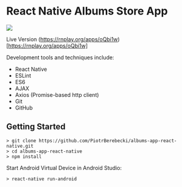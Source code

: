 # React Native Albums Store App

![](./images/app-demo.gif)

Live Version (https://rnplay.org/apps/oQbi1w)[https://rnplay.org/apps/oQbi1w]

Development tools and techniques include:

* React Native
* ESLint
* ES6
* AJAX
* Axios (Promise-based http client)
* Git
* GitHub


## Getting Started


    > git clone https://github.com/PiotrBerebecki/albums-app-react-native.git
    > cd albums-app-react-native
    > npm install
  
  
Start Android Virtual Device in Android Studio:


    > react-native run-android
